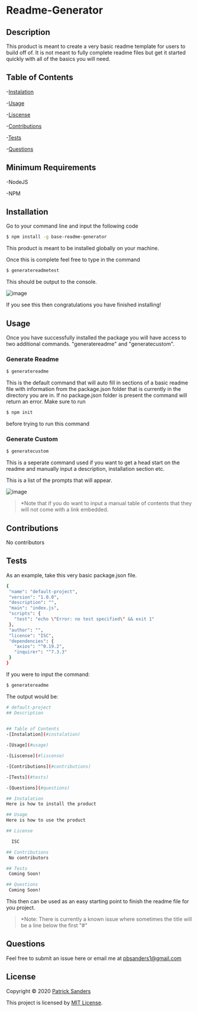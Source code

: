 #  Readme-Generator
## Description
This product is meant to create a very basic readme template for users to build off of. It is not meant to fully complete readme files but get it started quickly with all of the basics you will need.

## Table of Contents
-[Instalation](#instalation)

-[Usage](#usage)

-[Liscense](#liscense)

-[Contributions](#contributions)

-[Tests](#tests)

-[Questions](#questions)

## Minimum Requirements
-NodeJS

-NPM

## Installation
Go to your command line and input the following code
```sh
$ npm install -g base-readme-generator
```

This product is meant to be installed globally on your machine.

Once this is complete feel free to type in the command
```sh
$ generatereadmetest
```

This should be output to the console.

![image](https://user-images.githubusercontent.com/67241239/91787096-ed409380-ebbd-11ea-8769-c65aeaf33641.png)

If you see this then congratulations you have finished installing!

## Usage

Once you have successfully installed the package you will have access to two additional commands. "generatereadme" and
"generatecustom".

### Generate Readme
```sh
$ generatereadme
```
This is the default command that will auto fill in sections of a basic readme file with information from the package.json folder that is currently in the directory you are in. If no package.json folder is present the command will return an error. Make sure to run
```sh
$ npm init
```
before trying to run this command

### Generate Custom
```sh
$ generatecustom
```
This is a seperate command used if you want to get a head start on the readme and manually input a description, installation section etc. 

This is a list of the prompts that will appear.

![image](https://user-images.githubusercontent.com/67241239/91787759-74423b80-ebbf-11ea-82d3-50abdc4483cd.png)

>*Note that if you do want to input a manual table of contents that they will not come with a link embedded.

## Contributions
 No contributors

## Tests
 As an example, take this very basic package.json file.
 
 ```sh
{
  "name": "default-project",
  "version": "1.0.0",
  "description": "",
  "main": "index.js",
  "scripts": {
    "test": "echo \"Error: no test specified\" && exit 1"
  },
  "author": "",
  "license": "ISC",
  "dependencies": {
    "axios": "^0.19.2",
    "inquirer": "^7.3.3"
  }
}
```

If you were to input the command:
```sh
$ generatereadme
```

The output would be:
```sh
# default-project
## Description

  
## Table of Contents
-[Instalation](#instalation)

-[Usage](#usage)

-[Liscense](#liscense)

-[Contributions](#contributions)

-[Tests](#tests)

-[Questions](#questions)

## Instalation 
Here is how to install the product

## Usage 
Here is how to use the product

## License 

  ISC

## Contributions
 No contributors

## Tests
 Coming Soon!

## Questions
 Coming Soon!
```

This then can be used as an easy starting point to finish the readme file for you project.

>*Note: There is currently a known issue where sometimes the title will be a line below the first "#"


## Questions
 Feel free to submit an issue here or email me at <pbsanders1@gmail.com>
 
 ## License

Copyright © 2020 [Patrick Sanders](https://github.com/patches9119)

This project is licensed by [MIT License](https://api.github.com/licenses/mit).
